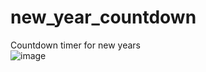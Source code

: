# new_year_countdown  
Countdown timer for new years  
![image](https://user-images.githubusercontent.com/64058170/118920711-817ba200-b969-11eb-8d0c-04bff713bf3c.png)
